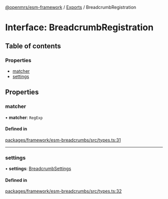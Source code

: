[@openmrs/esm-framework](../API.md) / [Exports](../modules.md) / BreadcrumbRegistration

# Interface: BreadcrumbRegistration

## Table of contents

### Properties

- [matcher](breadcrumbregistration.md#matcher)
- [settings](breadcrumbregistration.md#settings)

## Properties

### matcher

• **matcher**: `RegExp`

#### Defined in

[packages/framework/esm-breadcrumbs/src/types.ts:31](https://github.com/openmrs/openmrs-esm-core/blob/master/packages/framework/esm-breadcrumbs/src/types.ts#L31)

___

### settings

• **settings**: [BreadcrumbSettings](breadcrumbsettings.md)

#### Defined in

[packages/framework/esm-breadcrumbs/src/types.ts:32](https://github.com/openmrs/openmrs-esm-core/blob/master/packages/framework/esm-breadcrumbs/src/types.ts#L32)
